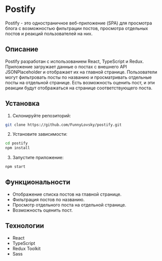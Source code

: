 # Postify

Postify - это одностраничное веб-приложение (SPA) для просмотра блога с возможностью фильтрации постов, просмотра отдельных постов и реакций пользователей на них.

## Описание

Postify разработан с использованием React, TypeScript и Redux. Приложение загружает данные о постах с внешнего API JSONPlaceholder и отображает их на главной странице. Пользователи могут фильтровать посты по названию и просматривать отдельные посты на отдельной странице. Есть возможность оценить пост, и эти реакции будут отображаться на странице соответствующего поста.

## Установка

1. Склонируйте репозиторий:

```bash
git clone https://github.com/FunnyLovsky/postify.git
```

2. Установите зависимости:

```bash
cd postify
npm install
```

3. Запустите приложение:

```bash
npm start
```

## Функциональности

- Отображение списка постов на главной странице.
- Фильтрация постов по названию.
- Просмотр отдельного поста на отдельной странице.
- Возможность оценить пост.

## Технологии

- React
- TypeScript
- Redux Toolkit
- Sass
